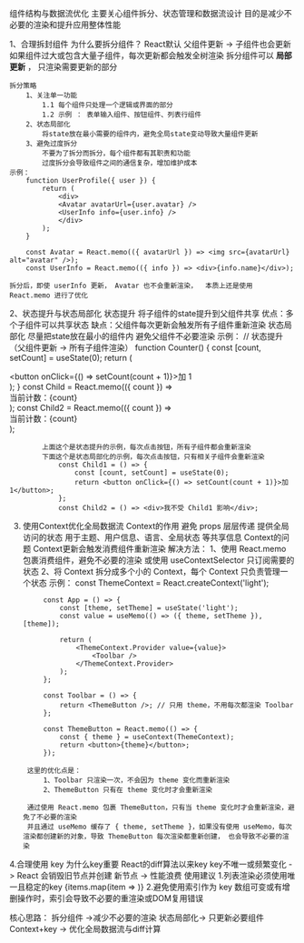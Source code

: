 组件结构与数据流优化
    主要关心组件拆分、状态管理和数据流设计
    目的是减少不必要的渲染和提升应用整体性能

1、合理拆封组件
    为什么要拆分组件？
        React默认 父组件更新 -> 子组件也会更新
        如果组件过大或包含大量子组件，每次更新都会触发全树渲染
        拆分组件可以 ****局部更新****  ， 只渲染需要更新的部分
    
    拆分策略
        1、关注单一功能
            1.1 每个组件只处理一个逻辑或界面的部分
            1.2 示例 ： 表单输入组件、按钮组件、列表行组件
        2、状态局部化
            将state放在最小需要的组件内，避免全局state变动导致大量组件更新
        3、避免过度拆分
            不要为了拆分而拆分，每个组件都有其职责和功能
            过度拆分会导致组件之间的通信复杂，增加维护成本
    示例：
        function UserProfile({ user }) {
            return (
                <div>
                <Avatar avatarUrl={user.avatar} />
                <UserInfo info={user.info} />
                </div>
            );
        }

        const Avatar = React.memo(({ avatarUrl }) => <img src={avatarUrl} alt="avatar" />);
        const UserInfo = React.memo(({ info }) => <div>{info.name}</div>);
    
    拆分后，即使 userInfo 更新， Avatar 也不会重新渲染，  本质上还是使用 React.memo 进行了优化

2、状态提升与状态局部化
    状态提升
        将子组件的state提升到父组件共享
        优点：多个子组件可以共享状态
        缺点：父组件每次更新会触发所有子组件重新渲染
    状态局部化
        尽量把state放在最小的组件内
        避免父组件不必要渲染
        示例：
            // 状态提升（父组件更新 → 所有子组件渲染）
            function Counter() {
                const [count, setCount] = useState(0);
                return (
                    <div>
                    <button onClick={() => setCount(count + 1)}>加 1</button>
                    <Child count={count} />
                    <Child2 count={count} />
                    </div>
                );
            }
            const Child = React.memo(({ count }) => <div>当前计数：{count}</div>);
            const Child2 = React.memo(({ count }) => <div>当前计数：{count}</div>);

            上面这个是状态提升的示例，每次点击按钮，所有子组件都会重新渲染
            下面这个是状态局部化的示例，每次点击按钮，只有相关子组件会重新渲染
                const Child1 = () => {
                    const [count, setCount] = useState(0);
                    return <button onClick={() => setCount(count + 1)}>加 1</button>;
                };
                const Child2 = () => <div>我不受 Child1 影响</div>;

3. 使用Context优化全局数据流
    Context的作用
        避免  props 层层传递
        提供全局访问的状态
        用于主题、用户信息、语言、全局状态 等共享信息
    Context的问题
        Context更新会触发消费组件重新渲染
        解决方法：
            1、使用 React.memo 包裹消费组件，避免不必要的渲染 或使用 useContextSelector 只订阅需要的状态
            2、将 Context 拆分成多个小的 Context，每个 Context 只负责管理一个状态
        示例：
            const ThemeContext = React.createContext('light');

            const App = () => {
                const [theme, setTheme] = useState('light');
                const value = useMemo(() => ({ theme, setTheme }), [theme]);

                return (
                    <ThemeContext.Provider value={value}>
                        <Toolbar />
                    </ThemeContext.Provider>
                );
            };

            const Toolbar = () => {
                return <ThemeButton />; // 只用 theme，不用每次都渲染 Toolbar
            };

            const ThemeButton = React.memo(() => {
                const { theme } = useContext(ThemeContext);
                return <button>{theme}</button>;
            });
        
        这里的优化点是：
            1、Toolbar 只渲染一次，不会因为 theme 变化而重新渲染
            2、ThemeButton 只有在 theme 变化时才会重新渲染
        
        通过使用 React.memo 包裹 ThemeButton，只有当 theme 变化时才会重新渲染，避免了不必要的渲染
        并且通过 useMemo 缓存了 { theme, setTheme }，如果没有使用 useMemo，每次渲染都创建新的对象，导致 ThemeButton 每次渲染都重新创建， 也会导致不必要的渲染

4.合理使用 key
    为什么key重要
        React的diff算法以来key
        key不唯一或频繁变化 -> React 会销毁旧节点并创建 新节点 -> 性能浪费
    使用建议
        1.列表渲染必须使用唯一且稳定的key
            {items.map(item => <Item key={item.id} data={item} />)}
        2.避免使用索引作为 key
            数组可变或有增删操作时，索引会导致不必要的重渲染或DOM复用错误

核心思路：
    拆分组件 ->减少不必要的渲染 
    状态局部化-> 只更新必要组件
    Context+key -> 优化全局数据流与diff计算